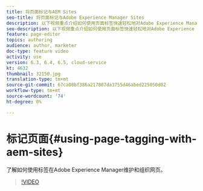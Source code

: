 ```yaml
---
title: 将页面标记与AEM Sites
seo-title: 将页面标记与Adobe Experience Manager Sites
description: 以下视频重点介绍如何使用页面标签快速轻松地对Adobe Experience Manager网站中的内容进行分类。
seo-description: 以下视频重点介绍如何使用页面标签快速轻松地对Adobe Experience Manager网站中的内容进行分类。
feature: page-editor
topics: authoring
audience: author, marketer
doc-type: feature video
activity: use
version: 6.3, 6.4, 6.5, cloud-service
kt: 4632
thumbnail: 32150.jpg
translation-type: tm+mt
source-git-commit: 67ca08bf386a217807da3755d46abed225050d02
workflow-type: tm+mt
source-wordcount: '74'
ht-degree: 0%

---
```



# 标记页面{#using-page-tagging-with-aem-sites}

了解如何使用标签在Adobe Experience Manager维护和组织网页。

>[!VIDEO](https://video.tv.adobe.com/v/32150?quality=12&learn=on)
